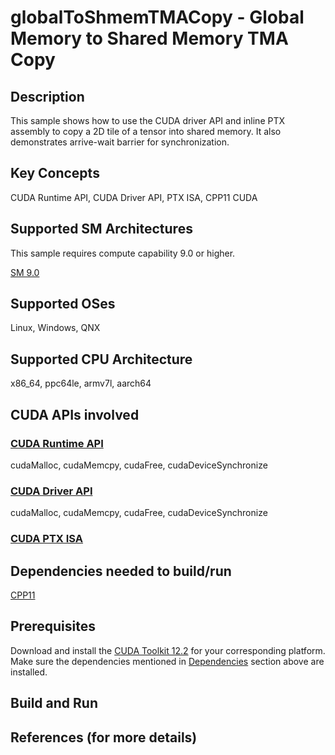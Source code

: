 # globalToShmemTMACopy - Global Memory to Shared Memory TMA Copy

## Description

This sample shows how to use the CUDA driver API and inline PTX assembly to copy
a 2D tile of a tensor into shared memory. It also demonstrates arrive-wait
barrier for synchronization. 

## Key Concepts

CUDA Runtime API, CUDA Driver API, PTX ISA, CPP11 CUDA

## Supported SM Architectures

This sample requires compute capability 9.0 or higher.

[SM 9.0 ](https://developer.nvidia.com/cuda-gpus)

## Supported OSes

Linux, Windows, QNX

## Supported CPU Architecture

x86_64, ppc64le, armv7l, aarch64

## CUDA APIs involved

### [CUDA Runtime API](http://docs.nvidia.com/cuda/cuda-runtime-api/index.html)
cudaMalloc, cudaMemcpy, cudaFree, cudaDeviceSynchronize

### [CUDA Driver API](http://docs.nvidia.com/cuda/cuda-driver-api/index.html)
cudaMalloc, cudaMemcpy, cudaFree, cudaDeviceSynchronize

### [CUDA PTX ISA](https://docs.nvidia.com/cuda/parallel-thread-execution/index.html)

## Dependencies needed to build/run
[CPP11](../../../README.md#cpp11)

## Prerequisites

Download and install the [CUDA Toolkit 12.2](https://developer.nvidia.com/cuda-downloads) for your corresponding platform.
Make sure the dependencies mentioned in [Dependencies]() section above are installed.

## Build and Run


## References (for more details)

